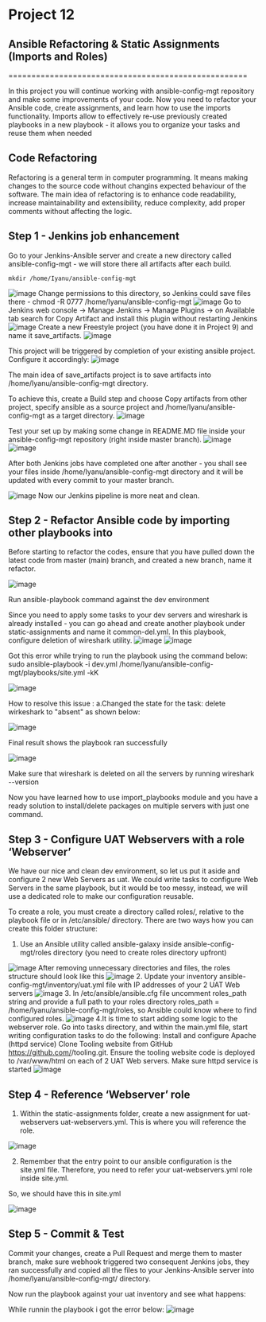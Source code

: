 # Project 12
## Ansible Refactoring & Static Assignments (Imports and Roles)
====================================================

In this project you will continue working with ansible-config-mgt repository and make some improvements of your code. Now you need to refactor your Ansible code, create assignments, and learn how to use the imports functionality. Imports allow to effectively re-use previously created playbooks in a new playbook - it allows you to organize your tasks and reuse them when needed


## Code Refactoring

Refactoring is a general term in computer programming. It means making changes to the source code without changins expected behaviour of the software. The main idea of refactoring is to enhance code readability, increase maintainability and extensibility, reduce complexity, add proper comments without affecting the logic.

## Step 1 - Jenkins job enhancement

Go to your Jenkins-Ansible server and create a new directory called ansible-config-mgt - we will store there all artifacts after each build.

    mkdir /home/Iyanu/ansible-config-mgt
  ![image](https://user-images.githubusercontent.com/57386428/113708908-b0c6a000-9696-11eb-946c-35cb660d5d96.png)
Change permissions to this directory, so Jenkins could save files there -
    chmod -R 0777 /home/Iyanu/ansible-config-mgt
  ![image](https://user-images.githubusercontent.com/57386428/113709086-f1261e00-9696-11eb-81be-dfc34db17273.png)
Go to Jenkins web console -> Manage Jenkins -> Manage Plugins -> on Available tab search for Copy Artifact and install this plugin without restarting Jenkins
  ![image](https://user-images.githubusercontent.com/57386428/113709397-47935c80-9697-11eb-8979-bc37d9b8d833.png)
 Create a new Freestyle project (you have done it in Project 9) and name it save_artifacts.
  ![image](https://user-images.githubusercontent.com/57386428/113709653-9ccf6e00-9697-11eb-897a-0634706c9772.png)

 This project will be triggered by completion of your existing ansible project. Configure it accordingly:
 ![image](https://user-images.githubusercontent.com/57386428/113709766-bec8f080-9697-11eb-8a3c-ca77cd5ab4c9.png)
 
 The main idea of save_artifacts project is to save artifacts into /home/Iyanu/ansible-config-mgt directory.
 
 To achieve this, create a Build step and choose Copy artifacts from other project, specify ansible as a source project and /home/Iyanu/ansible-config-mgt as a target directory.
 ![image](https://user-images.githubusercontent.com/57386428/113710088-21ba8780-9698-11eb-913c-28c97cb467fb.png)
 
 Test your set up by making some change in README.MD file inside your ansible-config-mgt repository (right inside master branch).
 ![image](https://user-images.githubusercontent.com/57386428/113712403-ed949600-969a-11eb-91c1-ae2f36f0b8fd.png)
![image](https://user-images.githubusercontent.com/57386428/113712479-04d38380-969b-11eb-93e6-775f6d1c42b6.png)

After  both Jenkins jobs have completed one after another - you shall see your files inside /home/Iyanu/ansible-config-mgt directory and it will be updated with every commit to your master branch.

![image](https://user-images.githubusercontent.com/57386428/113712586-2af92380-969b-11eb-9359-22453b451bdd.png)
 Now our Jenkins pipeline is more neat and clean.
 
 ## Step 2 - Refactor Ansible code by importing other playbooks into
 
 Before starting to refactor the codes, ensure that you have pulled down the latest code from master (main) branch, and created a new branch, name it refactor.
 
 ![image](https://user-images.githubusercontent.com/57386428/113722799-9cd66a80-96a5-11eb-9edf-0a6a6467ad96.png)
 
Run ansible-playbook command against the dev environment

Since you need to apply some tasks to your dev servers and wireshark is already installed - you can go ahead and create another playbook under static-assignments and name it common-del.yml. In this playbook, configure deletion of wireshark utility.
![image](https://user-images.githubusercontent.com/57386428/113723802-8f6db000-96a6-11eb-928a-31ab196a7dc9.png)
![image](https://user-images.githubusercontent.com/57386428/113724026-c9d74d00-96a6-11eb-99ab-8ea575010bb6.png)

Got this error while trying to run the playbook using the command below:
sudo ansible-playbook -i dev.yml /home/Iyanu/ansible-config-mgt/playbooks/site.yml -kK

![image](https://user-images.githubusercontent.com/57386428/113726552-2e93a700-96a9-11eb-9605-3971c2e1998b.png)

How to resolve this issue :
 a.Changed the state for the task: delete wirkeshark to "absent" as shown below:
 
 ![image](https://user-images.githubusercontent.com/57386428/113727868-651df180-96aa-11eb-92a4-c2b3a3ab5805.png)

Final result shows the playbook ran successfully 

![image](https://user-images.githubusercontent.com/57386428/113727978-841c8380-96aa-11eb-810a-6d35e9b9fc91.png)

Make sure that wireshark is deleted on all the servers by running wireshark --version

Now you have learned how to use import_playbooks module and you have a ready solution to install/delete packages on multiple servers with just one command.

## Step 3 - Configure UAT Webservers with a role ‘Webserver’

We have our nice and clean dev environment, so let us put it aside and configure 2 new Web Servers as uat. We could write tasks to configure Web Servers in the same playbook, but it would be too messy, instead, we will use a dedicated role to make our configuration reusable.

To create a role, you must create a directory called roles/, relative to the playbook file or in /etc/ansible/ directory.
There are two ways how you can create this folder structure:

1. Use an Ansible utility called ansible-galaxy inside ansible-config-mgt/roles directory (you need to create roles directory upfront)

![image](https://user-images.githubusercontent.com/57386428/113934238-59b1ef80-97aa-11eb-93e3-3ba85360afca.png)
After removing unnecessary directories and files, the roles structure should look like this
![image](https://user-images.githubusercontent.com/57386428/113934571-c88f4880-97aa-11eb-91f3-5789eb0b87de.png)
2. Update your inventory ansible-config-mgt/inventory/uat.yml file with IP addresses of your 2 UAT Web servers
![image](https://user-images.githubusercontent.com/57386428/113933051-fa071480-97a8-11eb-80e9-9c879826be07.png)
3. In /etc/ansible/ansible.cfg file uncomment roles_path string and provide a full path to your roles directory roles_path = /home/Iyanu/ansible-config-mgt/roles, so Ansible could know where to find configured roles.
![image](https://user-images.githubusercontent.com/57386428/113935642-9d592900-97ab-11eb-85f1-0a331887f438.png)
4.It is time to start adding some logic to the webserver role. Go into tasks directory, and within the main.yml file, start writing configuration tasks to do the following:
    Install and configure Apache (httpd service)
    Clone Tooling website from GitHub https://github.com/<your-name>/tooling.git.
    Ensure the tooling website code is deployed to /var/www/html on each of 2 UAT Web servers.
    Make sure httpd service is started
 ![image](https://user-images.githubusercontent.com/57386428/113936605-da71eb00-97ac-11eb-8425-e1b1123b3e54.png)
    
## Step 4 - Reference ‘Webserver’ role
1. Within the static-assignments folder, create a new assignment for uat-webservers uat-webservers.yml. This is where you will reference the role.

![image](https://user-images.githubusercontent.com/57386428/113942302-6ee04b80-97b5-11eb-9a72-f7c2469989be.png)

2. Remember that the entry point to our ansible configuration is the site.yml file. Therefore, you need to refer your uat-webservers.yml role inside site.yml.

So, we should have this in site.yml

![image](https://user-images.githubusercontent.com/57386428/113943116-da76e880-97b6-11eb-9737-bb602c4f2306.png)

## Step 5 - Commit & Test

Commit your changes, create a Pull Request and merge them to master branch, make sure webhook triggered two consequent Jenkins jobs, they ran successfully and copied all the files to your Jenkins-Ansible server into /home/Iyanu/ansible-config-mgt/ directory.

Now run the playbook against your uat inventory and see what happens:

While runnin the playbook i got the error below:
![image](https://user-images.githubusercontent.com/57386428/116403932-ffbdac00-a7e2-11eb-86ec-b59c35a711f0.png)










